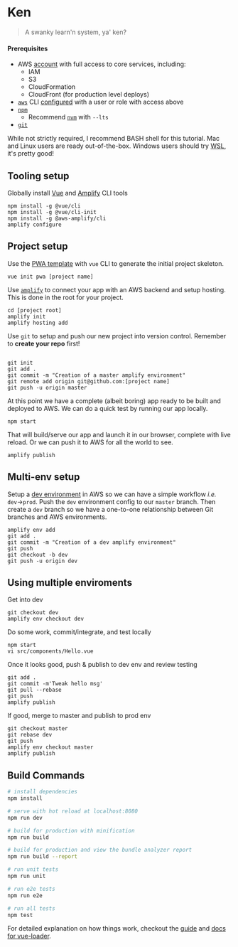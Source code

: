 # Ken

> A swanky learn'n system, ya' ken?

#### Prerequisites

- AWS [account](https://console.aws.amazon.com/billing/home?#/account) with full
  access to core services, including:
  - IAM
  - S3
  - CloudFormation
  - CloudFront (for production level deploys)
- [`aws`](https://docs.aws.amazon.com/cli/latest/userguide/cli-chap-install.html)
  CLI
  [configured](https://docs.aws.amazon.com/cli/latest/userguide/cli-chap-configure.html)
  with a user or role with access above
- [`npm`](https://www.npmjs.com/get-npm)
  - Recommend [`nvm`](https://github.com/nvm-sh/nvm) with `--lts`
- [`git`](https://git-scm.com/downloads)

While not strictly required, I recommend BASH shell for this tutorial.  Mac and
Linux users are ready out-of-the-box.  Windows users should try
[WSL](https://docs.microsoft.com/en-us/windows/wsl/install-win10), it's pretty
good!

## Tooling setup

Globally install [Vue](https://cli.vuejs.org/guide/installation.html) and
[Amplify](https://aws-amplify.github.io/docs/cli/init#install-the-cli) CLI tools

```
npm install -g @vue/cli
npm install -g @vue/cli-init
npm install -g @aws-amplify/cli
amplify configure
```

## Project setup

Use the [PWA template](https://github.com/vuejs-templates/pwa) with `vue` CLI to
generate the initial project skeleton.

```
vue init pwa [project name]
```

Use [`amplify`](https://aws-amplify.github.io/docs/cli/init#amplify-init) to
connect your app with an AWS backend and setup hosting. This is done in the root
for your project.

```
cd [project root]
amplify init
amplify hosting add
```

Use `git` to setup and push our new project into version control.  Remember to
**create your repo** first!
```

git init
git add .
git commit -m "Creation of a master amplify environment"
git remote add origin git@github.com:[project name]
git push -u origin master
```

At this point we have a complete (albeit boring) app ready to be built and
deployed to AWS.  We can do a quick test by running our app locally.

```
npm start
```

That will build/serve our app and launch it in our browser, complete with live
reload.  Or we can push it to AWS for all the world to see.

```
amplify publish
```

## Multi-env setup

Setup a [dev
environment](https://aws-amplify.github.io/docs/cli/multienv?sdk=js) in AWS so
we can have a simple workflow *i.e.* `dev`&rarr;`prod`. Push the `dev`
environment config to our `master` branch.  Then create a `dev` branch so we
have a one-to-one relationship between Git branches and AWS environments.

```
amplify env add
git add .
git commit -m "Creation of a dev amplify environment"
git push
git checkout -b dev
git push -u origin dev
```

## Using multiple enviroments

Get into dev

```
git checkout dev
amplify env checkout dev
```

Do some work, commit/integrate, and test locally

```
npm start
vi src/components/Hello.vue
```

Once it looks good, push & publish to dev env and review testing

```
git add .
git commit -m'Tweak hello msg'
git pull --rebase
git push
amplify publish
```

If good, merge to master and publish to prod env

```
git checkout master
git rebase dev
git push
amplify env checkout master
amplify publish
```

## Build Commands

``` bash
# install dependencies
npm install

# serve with hot reload at localhost:8080
npm run dev

# build for production with minification
npm run build

# build for production and view the bundle analyzer report
npm run build --report

# run unit tests
npm run unit

# run e2e tests
npm run e2e

# run all tests
npm test
```

For detailed explanation on how things work, checkout the
[guide](http://vuejs-templates.github.io/webpack/) and [docs for
vue-loader](http://vuejs.github.io/vue-loader).


